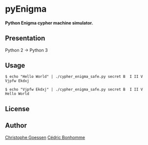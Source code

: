 pyEnigma
========

#### Python Enigma cypher machine simulator.

Presentation
------------
Python 2 -> Python 3

Usage
-----

    $ echo "Hello World" | ./cypher_enigma_safe.py secret B  I II V 
    Vjpfw Ekdxj

    $ echo "Vjpfw Ekdxj" | ./cypher_enigma_safe.py secret B  I II V
    Hello World

License
-------

Author
------
[Christophe Goessen](https://bitbucket.org/azmaeve)
[Cédric Bonhomme](http://cedricbonhomme.org/)
